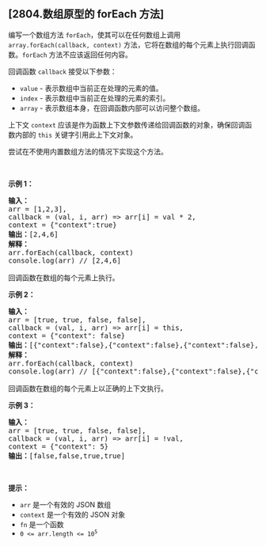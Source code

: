 ## [2804.数组原型的 forEach 方法]
<p>编写一个数组方法 <code>forEach</code>，使其可以在任何数组上调用 <code>array.forEach(callback, context)</code> 方法，它将在数组的每个元素上执行回调函数。<code>forEach</code> 方法不应该返回任何内容。</p>

<p>回调函数 <code>callback</code> 接受以下参数：</p>

<ul>
	<li><code>value</code> - 表示数组中当前正在处理的元素的值。</li>
	<li><code>index</code> - 表示数组中当前正在处理的元素的索引。</li>
	<li><code>array</code> - 表示数组本身，在回调函数内部可以访问整个数组。</li>
</ul>

<p>上下文 <code>context</code> 应该是作为函数上下文参数传递给回调函数的对象，确保回调函数内部的 <code>this</code> 关键字引用此上下文对象。</p>

<p>尝试在不使用内置数组方法的情况下实现这个方法。</p>

<p>&nbsp;</p>

<p><b>示例 1：</b></p>

<pre>
<b>输入：</b>
arr = [1,2,3], 
callback = (val, i, arr) =&gt; arr[i] = val * 2, 
context = {"context":true}
<b>输出：</b>[2,4,6]
<b>解释：</b>
arr.forEach(callback, context)&nbsp; 
console.log(arr) // [2,4,6]

回调函数在数组的每个元素上执行。
</pre>

<p><strong class="example">示例 2：</strong></p>

<pre>
<b>输入：</b>
arr = [true, true, false, false], 
callback = (val, i, arr) =&gt; arr[i] = this, 
context = {"context": false}
<b>输出：</b>[{"context":false},{"context":false},{"context":false},{"context":false}]
<b>解释：</b>
arr.forEach(callback, context)&nbsp;
console.log(arr) // [{"context":false},{"context":false},{"context":false},{"context":false}]

回调函数在数组的每个元素上以正确的上下文执行。
</pre>

<p><strong class="example">示例 3：</strong></p>

<pre>
<b>输入：</b>
arr = [true, true, false, false], 
callback = (val, i, arr) =&gt; arr[i] = !val, 
context = {"context": 5}
<b>输出：</b>[false,false,true,true]
</pre>

<p>&nbsp;</p>

<p><strong>提示：</strong></p>

<ul>
	<li><code>arr</code> 是一个有效的 JSON 数组</li>
	<li><code>context</code> 是一个有效的 JSON 对象</li>
	<li><code>fn</code>&nbsp;是一个函数</li>
	<li><code>0 &lt;= arr.length &lt;= 10<sup>5</sup></code></li>
</ul>
